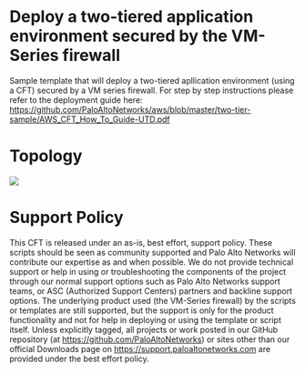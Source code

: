 # Deploy a two-tiered application environment secured by the VM-Series firewall

Sample template that will deploy a two-tiered apllication environment (using a CFT) secured by a VM series firewall.
For step by step instructions please refer to the deployment guide here:
https://github.com/PaloAltoNetworks/aws/blob/master/two-tier-sample/AWS_CFT_How_To_Guide-UTD.pdf


# Topology

<img src="https://github.com/PaloAltoNetworks/aws/blob/master/two-tier%20sample/topology.png"/>

# Support Policy
This CFT is released under an as-is, best effort, support policy. These scripts should be seen as community supported and Palo Alto Networks will contribute our expertise as and when possible. We do not provide technical support or help in using or troubleshooting the components of the project through our normal support options such as Palo Alto Networks support teams, or ASC (Authorized Support Centers) partners and backline support options. The underlying product used (the VM-Series firewall) by the scripts or templates are still supported, but the support is only for the product functionality and not for help in deploying or using the template or script itself.
Unless explicitly tagged, all projects or work posted in our GitHub repository (at https://github.com/PaloAltoNetworks) or sites other than our official Downloads page on https://support.paloaltonetworks.com are provided under the best effort policy.



